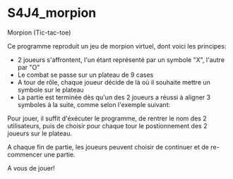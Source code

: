 # S4J4_morpion

Morpion (Tic-tac-toe)

Ce programme reproduit un jeu de morpion virtuel, dont voici les principes:
 - 2 joueurs s'affrontent, l'un étant représenté par un symbole "X", l'autre par "O"
 - Le combat se passe sur un plateau de 9 cases
 - A tour de rôle, chaque joueur décide de là où il souhaite mettre un symbole sur le plateau
 - La partie est terminée dès qu'un des 2 joueurs a réussi à aligner 3 symboles à la suite, comme selon l'exemple suivant:
 
<!-- 
  X | O | X              X |   |   
 -----------            -----------
  O | X | O       ->       | X |          ->    Victoire!
 -----------            -----------
  O | O | X                |   | X  -->

 
 Pour jouer, il suffit d'éxécuter le programme, de rentrer le nom des 2 utilisateurs, 
 puis de choisir pour chaque tour le postionnement des 2 joueurs sur le plateau.
 
 A chaque fin de partie, les joueurs peuvent choisir de continuer et de re-commencer une partie.
 
 A vous de jouer!
